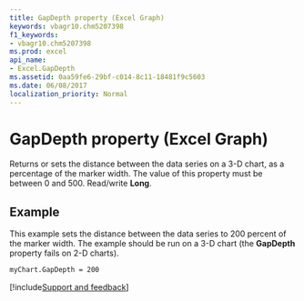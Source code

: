 ```yaml
---
title: GapDepth property (Excel Graph)
keywords: vbagr10.chm5207398
f1_keywords:
- vbagr10.chm5207398
ms.prod: excel
api_name:
- Excel.GapDepth
ms.assetid: 0aa59fe6-29bf-c014-8c11-18481f9c5603
ms.date: 06/08/2017
localization_priority: Normal
---
```



# GapDepth property (Excel Graph)

Returns or sets the distance between the data series on a 3-D chart, as a percentage of the marker width. The value of this property must be between 0 and 500. Read/write  **Long**.


## Example

This example sets the distance between the data series to 200 percent of the marker width. The example should be run on a 3-D chart (the  **GapDepth** property fails on 2-D charts).


```vb
myChart.GapDepth = 200
```

[!include[Support and feedback](~/includes/feedback-boilerplate.md)]